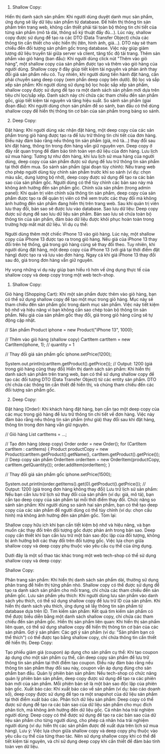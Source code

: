 1. Shallow Copy:

Hiển thị danh sách sản phẩm: Khi người dùng duyệt danh mục sản phẩm, ứng dụng sẽ lấy dữ liệu sản phẩm từ database. Để
hiển thị thông tin sản phẩm trên trang web, không cần thiết phải tải toàn bộ thông tin chi tiết của từng sản phẩm (mô tả
dài, thông số kỹ thuật đầy đủ...). Lúc này, shallow copy được sử dụng để tạo ra các DTO (Data Transfer Object) chứa các
thông tin cần thiết cho việc hiển thị (tên, hình ảnh, giá...). DTO này sẽ tham chiếu đến đối tượng sản phẩm gốc trong
database. Việc này giúp giảm lượng dữ liệu truyền tải giữa server và client, tăng tốc độ tải trang.
Thêm sản phẩm vào giỏ hàng (ban đầu): Khi người dùng click nút "Thêm vào giỏ hàng", một shallow copy của sản phẩm được
tạo và thêm vào giỏ hàng của người dùng. Shallow copy ở đây giúp tiết kiệm tài nguyên và phản ánh thay đổi giá sản phẩm
nếu có. Tuy nhiên, khi người dùng tiến hành đặt hàng, cần phải chuyển sang deep copy (xem phần deep copy bên dưới).
Bộ lọc và sắp xếp sản phẩm: Khi người dùng sử dụng bộ lọc hoặc sắp xếp sản phẩm, shallow copy được sử dụng để tạo ra một
danh sách sản phẩm mới dựa trên tiêu chí lọc/sắp xếp. Danh sách này chỉ chứa các tham chiếu đến sản phẩm gốc, giúp tiết
kiệm tài nguyên và tăng hiệu suất.
So sánh sản phẩm (giai đoạn đầu): Khi người dùng chọn sản phẩm để so sánh, ban đầu có thể dùng shallow copy để hiển thị
thông tin cơ bản của sản phẩm trong bảng so sánh.

2. Deep Copy:

Đặt hàng: Khi người dùng xác nhận đặt hàng, một deep copy của các sản phẩm trong giỏ hàng được tạo ra để lưu trữ thông
tin chi tiết của đơn hàng. Điều này đảm bảo rằng nếu thông tin sản phẩm (giá, mô tả...) thay đổi sau khi đặt hàng, thông
tin trong đơn hàng vẫn giữ nguyên vẹn. Deep copy ở đây rất quan trọng để đảm bảo tính toàn vẹn dữ liệu của đơn hàng.
Lưu lịch sử mua hàng: Tương tự như đơn hàng, khi lưu lịch sử mua hàng của người dùng, deep copy của sản phẩm được sử
dụng để lưu trữ thông tin sản phẩm tại thời điểm mua.
So sánh sản phẩm (giai đoạn tùy chỉnh): Nếu trang web cho phép người dùng tùy chỉnh sản phẩm trước khi so sánh (ví dụ:
chọn màu sắc, dung lượng bộ nhớ), deep copy được sử dụng để tạo ra các bản sao của sản phẩm gốc. Người dùng có thể tùy
chỉnh các bản sao này mà không ảnh hưởng đến sản phẩm gốc.
Chỉnh sửa sản phẩm (trong admin panel): Khi quản trị viên chỉnh sửa thông tin sản phẩm, deep copy của sản phẩm được tạo
ra để quản trị viên có thể xem trước các thay đổi mà không ảnh hưởng đến sản phẩm đang hiển thị trên trang web. Sau khi
quản trị viên lưu thay đổi, bản sao sẽ được lưu vào database.
Sao lưu dữ liệu: Deep copy được sử dụng để sao lưu dữ liệu sản phẩm. Bản sao lưu sẽ chứa toàn bộ thông tin của sản phẩm,
đảm bảo dữ liệu được khôi phục hoàn toàn trong trường hợp mất mát dữ liệu.
Ví dụ cụ thể:

Người dùng thêm một chiếc iPhone 13 vào giỏ hàng. Lúc này, một shallow copy của iPhone 13 được tạo ra trong giỏ hàng.
Nếu giá của iPhone 13 thay đổi trên hệ thống, giá trong giỏ hàng cũng sẽ thay đổi theo. Tuy nhiên, khi người dùng đặt
hàng, một deep copy của iPhone 13 (với giá tại thời điểm đặt hàng) được tạo ra và lưu vào đơn hàng. Ngay cả khi giá
iPhone 13 thay đổi sau đó, giá trong đơn hàng vẫn giữ nguyên.

Hy vọng những ví dụ này giúp bạn hiểu rõ hơn về ứng dụng thực tế của shallow copy và deep copy trong một web tech-shop.

1. Shallow Copy:

Giỏ hàng (Shopping Cart): Khi một sản phẩm được thêm vào giỏ hàng, bạn có thể sử dụng shallow copy để tạo một mục trong
giỏ hàng. Mục này sẽ tham chiếu đến sản phẩm gốc trong danh mục sản phẩm. Việc này tiết kiệm bộ nhớ và hiệu năng vì bạn
không cần sao chép toàn bộ thông tin sản phẩm. Nếu giá của sản phẩm gốc thay đổi, giá trong giỏ hàng cũng sẽ tự động cập
nhật.

// Sản phẩm
Product iphone = new Product("iPhone 13", 1000);

// Thêm vào giỏ hàng (shallow copy)
CartItem cartItem = new CartItem(iphone, 1); // quantity = 1

// Thay đổi giá sản phẩm gốc
iphone.setPrice(1200);

System.out.println(cartItem.getProduct().getPrice()); // Output: 1200 (giá trong giỏ hàng cũng thay đổi)
Hiển thị danh sách sản phẩm: Khi hiển thị danh sách sản phẩm trên trang web, bạn có thể sử dụng shallow copy để tạo các
đối tượng DTO (Data Transfer Object) từ các entity sản phẩm. DTO chỉ chứa các thông tin cần thiết để hiển thị, và chúng
tham chiếu đến các đối tượng sản phẩm gốc.

2. Deep Copy:

Đặt hàng (Order): Khi khách hàng đặt hàng, bạn cần tạo một deep copy của các mục trong giỏ hàng để lưu trữ thông tin chi
tiết về đơn hàng. Việc này đảm bảo rằng nếu thông tin sản phẩm (như giá) thay đổi sau khi đặt hàng, thông tin trong đơn
hàng vẫn giữ nguyên.

// Giỏ hàng
List<CartItem> cartItems = ...;

// Tạo đơn hàng (deep copy)
Order order = new Order();
for (CartItem cartItem : cartItems) {
Product productCopy = new Product(cartItem.getProduct().getName(), cartItem.getProduct().getPrice()); // Deep copy sản
phẩm
OrderItem orderItem = new OrderItem(productCopy, cartItem.getQuantity());
order.addItem(orderItem);
}

// Thay đổi giá sản phẩm gốc
iphone.setPrice(1500);

System.out.println(order.getItems().get(0).getProduct().getPrice()); // Output: 1200 (giá trong đơn hàng không thay đổi)
Lưu trữ lịch sử sản phẩm: Nếu bạn cần lưu trữ lịch sử thay đổi của sản phẩm (ví dụ: giá, mô tả), bạn cần tạo deep copy
của sản phẩm tại mỗi thời điểm thay đổi.
Chức năng so sánh sản phẩm: Khi người dùng so sánh hai sản phẩm, bạn có thể tạo deep copy của các sản phẩm để người dùng
có thể tùy chỉnh (ví dụ: chọn cấu hình) mà không ảnh hưởng đến sản phẩm gốc.
Tóm lại:

Shallow copy hữu ích khi bạn cần tiết kiệm bộ nhớ và hiệu năng, và bạn muốn các thay đổi trên đối tượng gốc được phản
ánh trong bản sao.
Deep copy cần thiết khi bạn cần lưu trữ một bản sao độc lập của đối tượng, không bị ảnh hưởng bởi các thay đổi trên đối
tượng gốc. Việc lựa chọn giữa shallow copy và deep copy phụ thuộc vào yêu cầu cụ thể của ứng dụng.

Dưới đây là một số thao tác khác trong một web tech-shop có thể sử dụng shallow copy và deep copy:

Shallow Copy:

Phân trang sản phẩm: Khi hiển thị danh sách sản phẩm dài, thường sử dụng phân trang để hiển thị từng phần nhỏ. Shallow
copy có thể được sử dụng để tạo ra danh sách sản phẩm cho mỗi trang, chỉ chứa các tham chiếu đến sản phẩm gốc.
Lưu sản phẩm yêu thích: Khi người dùng lưu sản phẩm vào danh sách yêu thích, có thể sử dụng shallow copy để lưu trữ ID
của sản phẩm. Khi hiển thị danh sách yêu thích, ứng dụng sẽ lấy thông tin sản phẩm từ database dựa trên ID.
Tìm kiếm sản phẩm: Kết quả tìm kiếm sản phẩm có thể được biểu diễn bằng một danh sách shallow copy, chỉ chứa các tham
chiếu đến sản phẩm gốc.
Hiển thị sản phẩm liên quan: Khi hiển thị sản phẩm liên quan, có thể sử dụng shallow copy để hiển thị thông tin cơ bản
của các sản phẩm.
Gợi ý sản phẩm: Các gợi ý sản phẩm (ví dụ: "Sản phẩm bạn có thể thích") có thể được tạo bằng shallow copy, chỉ chứa
thông tin cần thiết để hiển thị.
Deep Copy:

Tạo phiếu giảm giá (coupon) áp dụng cho sản phẩm cụ thể: Khi tạo coupon áp dụng cho một sản phẩm cụ thể, cần deep copy
sản phẩm để lưu trữ thông tin sản phẩm tại thời điểm tạo coupon. Điều này đảm bảo rằng nếu thông tin sản phẩm thay đổi
sau này, coupon vẫn áp dụng đúng cho sản phẩm ban đầu.
Quản lý phiên bản sản phẩm: Nếu tech-shop có chức năng quản lý phiên bản sản phẩm, deep copy được sử dụng để tạo ra các
phiên bản mới của sản phẩm. Mỗi phiên bản sẽ là một bản sao độc lập của phiên bản gốc.
Xuất báo cáo: Khi xuất báo cáo về sản phẩm (ví dụ: báo cáo doanh số), deep copy được sử dụng để tạo ra một snapshot của
dữ liệu sản phẩm tại thời điểm xuất báo cáo.
Phân tích dữ liệu sản phẩm: Deep copy có thể được sử dụng để tạo ra các bản sao của dữ liệu sản phẩm cho mục đích phân
tích, mà không ảnh hưởng đến dữ liệu gốc.
Cá nhân hóa trải nghiệm người dùng: Deep copy có thể được sử dụng để tạo ra các bản sao của dữ liệu sản phẩm cho từng
người dùng, cho phép cá nhân hóa trải nghiệm người dùng (ví dụ: hiển thị các sản phẩm được đề xuất dựa trên lịch sử mua
hàng).
Lưu ý: Việc lựa chọn giữa shallow copy và deep copy phụ thuộc vào yêu cầu cụ thể của từng thao tác. Nên sử dụng shallow
copy khi có thể để tiết kiệm tài nguyên, và chỉ sử dụng deep copy khi cần thiết để đảm bảo tính toàn vẹn dữ liệu.